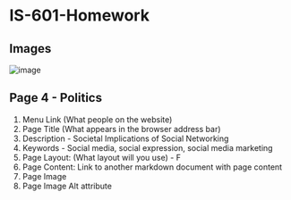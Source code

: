 # IS-601-Homework

## Images

![image](https://user-images.githubusercontent.com/85515002/121976009-ee0f7400-cd50-11eb-903b-351b9e7110d8.png)


## Page 4 - Politics  
   1. Menu Link (What people on the website)
   2. Page Title (What appears in the browser address bar)
   3. Description - Societal Implications of Social Networking
   4. Keywords - Social media, social expression, social media marketing
   5. Page Layout: (What layout will you use) - F
   6. Page Content: Link to another markdown document with page content
   7. Page Image
   8. Page Image Alt attribute 
